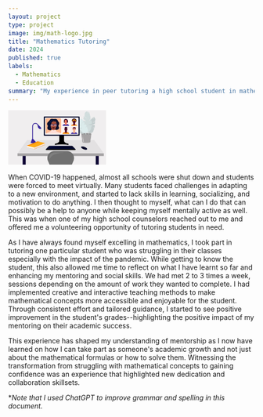 ```yaml
---
layout: project
type: project
image: img/math-logo.jpg
title: "Mathematics Tutoring"
date: 2024
published: true
labels:
  - Mathematics
  - Education
summary: "My experience in peer tutoring a high school student in mathematics."
---
```


<img width="200px" src="../img/tutoring.jpeg" class="img-thumbnail" >

When COVID-19 happened, almost all schools were shut down and students were forced to meet virtually. Many students faced challenges in adapting to a new environment, and started to lack skills in learning, socializing, and motivation to do anything. I then thought to myself, what can I do that can possibly be a help to anyone while keeping myself mentally active as well. This was when one of my high school counselors reached out to me and offered me a volunteering opportunity of tutoring students in need. 

As I have always found myself excelling in mathematics, I took part in tutoring one particular student who was struggling in their classes especially with the impact of the pandemic. While getting to know the student, this also allowed me time to reflect on what I have learnt so far and enhancing my mentoring and social skills. We had met 2 to 3 times a week, sessions depending on the amount of work they wanted to complete. I had implemented creative and interactive teaching methods to make mathematical concepts more accessible and enjoyable for the student. Through consistent effort and tailored guidance, I started to see positive improvement in the student's grades--highlighting the positive impact of my mentoring on their academic success.

This experience has shaped my understanding of mentorship as I now have learned on how I can take part as someone's academic growth and not just about the mathematical formulas or how to solve them. Witnessing the transformation from struggling with mathematical concepts to gaining confidence was an experience that highlighted new dedication and collaboration skillsets.

**Note that I used ChatGPT to improve grammar and spelling in this document.*
